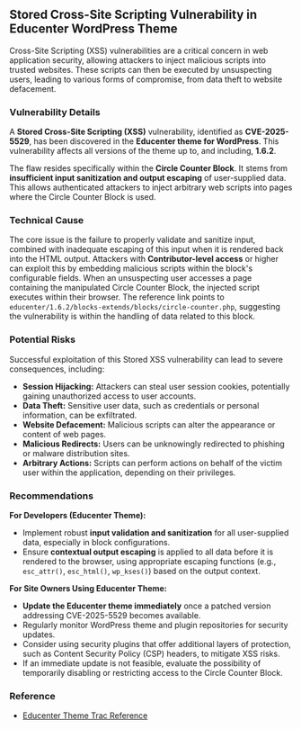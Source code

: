 ## Stored Cross-Site Scripting Vulnerability in Educenter WordPress Theme

Cross-Site Scripting (XSS) vulnerabilities are a critical concern in web application security, allowing attackers to inject malicious scripts into trusted websites. These scripts can then be executed by unsuspecting users, leading to various forms of compromise, from data theft to website defacement.

### Vulnerability Details

A **Stored Cross-Site Scripting (XSS)** vulnerability, identified as **CVE-2025-5529**, has been discovered in the **Educenter theme for WordPress**. This vulnerability affects all versions of the theme up to, and including, **1.6.2**.

The flaw resides specifically within the **Circle Counter Block**. It stems from **insufficient input sanitization and output escaping** of user-supplied data. This allows authenticated attackers to inject arbitrary web scripts into pages where the Circle Counter Block is used.

### Technical Cause

The core issue is the failure to properly validate and sanitize input, combined with inadequate escaping of this input when it is rendered back into the HTML output. Attackers with **Contributor-level access** or higher can exploit this by embedding malicious scripts within the block's configurable fields. When an unsuspecting user accesses a page containing the manipulated Circle Counter Block, the injected script executes within their browser. The reference link points to `educenter/1.6.2/blocks-extends/blocks/circle-counter.php`, suggesting the vulnerability is within the handling of data related to this block.

### Potential Risks

Successful exploitation of this Stored XSS vulnerability can lead to severe consequences, including:

*   **Session Hijacking:** Attackers can steal user session cookies, potentially gaining unauthorized access to user accounts.
*   **Data Theft:** Sensitive user data, such as credentials or personal information, can be exfiltrated.
*   **Website Defacement:** Malicious scripts can alter the appearance or content of web pages.
*   **Malicious Redirects:** Users can be unknowingly redirected to phishing or malware distribution sites.
*   **Arbitrary Actions:** Scripts can perform actions on behalf of the victim user within the application, depending on their privileges.

### Recommendations

**For Developers (Educenter Theme):**

*   Implement robust **input validation and sanitization** for all user-supplied data, especially in block configurations.
*   Ensure **contextual output escaping** is applied to all data before it is rendered to the browser, using appropriate escaping functions (e.g., `esc_attr()`, `esc_html()`, `wp_kses()`) based on the output context.

**For Site Owners Using Educenter Theme:**

*   **Update the Educenter theme immediately** once a patched version addressing CVE-2025-5529 becomes available.
*   Regularly monitor WordPress theme and plugin repositories for security updates.
*   Consider using security plugins that offer additional layers of protection, such as Content Security Policy (CSP) headers, to mitigate XSS risks.
*   If an immediate update is not feasible, evaluate the possibility of temporarily disabling or restricting access to the Circle Counter Block.

### Reference

*   [Educenter Theme Trac Reference](https://themes.trac.wordpress.org/browser/educenter/1.6.2/blocks-extends/blocks/circle-counter.php#L46)